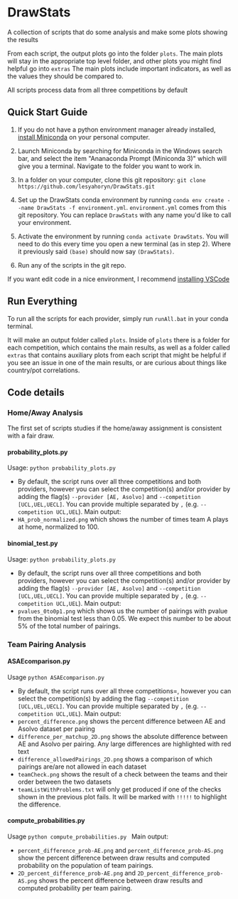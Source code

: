 # DrawStats
A collection of scripts that do some analysis and make some plots showing the results

From each script, the output plots go into the folder `plots`. The main plots will stay in the appropriate top level folder, and other plots you might find helpful go into `extras`
The main plots include important indicators, as well as the values they should be compared to.

All scripts process data from all three competitions by default


## Quick Start Guide

1. If you do not have a python environment manager already installed, [install Miniconda](https://docs.anaconda.com/free/miniconda/miniconda-install/) on your personal computer. 

2. Launch Miniconda by searching for Miniconda in the Windows search bar, and select the item "Ananaconda Prompt (Miniconda 3)" which will give you a terminal. Navigate to the folder you want to work in.

3. In a folder on your computer, clone this git repository: `git clone https://github.com/lesyahoryn/DrawStats.git`

4. Set up the DrawStats conda environment by running `conda env create --name DrawStats -f environment.yml`. `environment.yml` comes from this git repository. You can replace `DrawStats` with any name you'd like to call your environment.

5. Activate the environment by running `conda activate DrawStats`. You will need to do this every time you open a new terminal (as in step 2). Where it previously said `(base)` should now say `(DrawStats)`. 

6. Run any of the scripts in the git repo. 

If you want edit code in a nice environment, I recommend [installing VSCode](https://code.visualstudio.com/download)

## Run Everything
To run all the scripts for each provider, simply run `runAll.bat` in your conda terminal.

It will make an output folder called `plots`. Inside of `plots` there is a folder for each competition, which contains the main results, as well as a folder called `extras` that contains auxiliary plots from each script that might be helpful if you see an issue in one of the main results, or are curious about things like country/pot correlations.


## Code details

### Home/Away Analysis
The first set of scripts studies if the home/away assignment is consistent with a fair draw. 

#### probability_plots.py
Usage: `python probability_plots.py` 
  * By default, the script runs over all three competitions and both providers, however you can select the competition(s) and/or provider by adding the flag(s) `--provider [AE, Asolvo]` and `--competition [UCL,UEL,UECL]`. You can provide multiple separated by `,` (e.g. `--competition UCL,UEL`). 
Main output: 
  * `HA_prob_normalized.png` which shows the number of times team A plays at home, normalized to 100. 

#### binomial_test.py
Usage: `python probability_plots.py` 
  * By default, the script runs over all three competitions and both providers, however you can select the competition(s) and/or provider by adding the flag(s) `--provider [AE, Asolvo]` and `--competition [UCL,UEL,UECL]`. You can provide multiple separated by `,` (e.g. `--competition UCL,UEL`). 
Main output: 
  * `pvalues_0to0p1.png` which shows us the number of pairings with pvalue from the binomial test less than 0.05. We expect this number to be about 5% of the total number of pairings.

### Team Pairing Analysis

#### ASAEcomparison.py
Usage `python ASAEcomparison.py` 
  * By default, the script runs over all three competitions=, however you can select the competition(s) by adding the flag `--competition [UCL,UEL,UECL]`. You can provide multiple separated by `,` (e.g. `--competition UCL,UEL`). 
Main output:
  *  `percent_difference.png` shows the percent difference between AE and Asolvo dataset per pairing
  *  `difference_per_matchup_2D.png` shows the absolute difference between AE and Asolvo per pairing. Any large differences are highlighted with red text
  * `difference_allowedPairings_2D.png` shows a comparison of which pairings are/are not allowed in each dataset
  * `teamCheck.png` shows the result of a check between the teams and their order between the two datasets
  * `teamListWithProblems.txt` will only get produced if one of the checks shown in the previous plot fails. It will be marked with `!!!!!` to highlight the difference.

#### compute_probabilities.py
Usage `python compute_probabilities.py `
Main output:
  *  `percent_difference_prob-AE.png` and `percent_difference_prob-AS.png` show the percent difference between draw results and computed probability on the population of team pairings.
  * `2D_percent_difference_prob-AE.png` and `2D_percent_difference_prob-AS.png` shows the percent difference between draw results and computed probability per team pairing.
